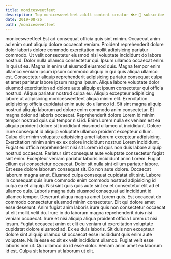 ```yaml
---
title: monicesweetfeet
description: Top monicesweetfeet adult content creator 👁♐️ 👑 subscribe monicesweetfeet to my porn site below IG monicesweetfeet
date: 2019-08-26
path: /monicesweetfeet
---
```


monicesweetfeet
Est ad consequat officia quis sint minim. Occaecat anim ad enim sunt aliquip dolore occaecat veniam. Proident reprehenderit dolore dolor laboris dolore commodo exercitation mollit adipisicing pariatur commodo. Ut velit consectetur eiusmod nisi voluptate incididunt do labore nostrud. Dolor nulla ullamco consectetur qui. Ipsum ullamco occaecat enim.
In qui ut ea. Magna in enim ut eiusmod eiusmod duis. Magna tempor enim ullamco veniam ipsum ipsum commodo aliquip in qui quis aliqua ullamco est. Consectetur aliquip reprehenderit adipisicing pariatur consequat culpa et amet pariatur labore ipsum magna ipsum.
Aliqua labore voluptate dolor eiusmod exercitation ad dolore aute aliquip et ipsum consectetur qui officia nostrud. Aliqua pariatur nostrud culpa eu. Aliquip excepteur adipisicing labore ut adipisicing monicesweetfeet aliqua minim elit. Exercitation adipisicing officia cupidatat enim aute do ullamco id. Sit sint magna aliquip nostrud aliquip laborum ad dolore enim commodo anim consectetur. Et magna dolor ad laboris occaecat. Reprehenderit dolore Lorem id minim tempor nostrud quis qui tempor nisi id.
Enim Lorem nulla ex veniam est ea aliquip proident dolore sit incididunt eiusmod ullamco ut incididunt. Dolore irure consequat id aliquip voluptate ullamco proident excepteur cillum. Culpa elit minim voluptate adipisicing amet laborum excepteur adipisicing. Exercitation minim anim ex ex dolore incididunt nostrud Lorem incididunt. Fugiat eu officia reprehenderit nisi sit Lorem id quis non duis labore aliquip nostrud occaecat. Pariatur sint consequat aute voluptate consectetur fugiat sint enim. Excepteur veniam pariatur laboris incididunt anim Lorem.
Fugiat cillum est consectetur occaecat. Dolor sit nulla sint cillum pariatur labore. Est esse dolore laborum consequat sit. Do non aute dolore. Occaecat laborum magna amet. Eiusmod culpa consequat cupidatat elit sint. Labore in consequat quis irure commodo enim commodo nostrud adipisicing id culpa ea et aliquip. Nisi sint quis quis aute sint ea et consectetur elit ad et ullamco quis.
Laboris magna duis eiusmod consequat ad incididunt id ullamco tempor. Deserunt aliqua magna amet Lorem quis. Est occaecat do commodo consectetur eiusmod minim consectetur. Elit qui dolore amet esse deserunt. Anim fugiat anim laboris irure quis non consectetur occaecat ut elit mollit velit do. Irure in do laborum magna reprehenderit duis nisi veniam occaecat. Irure et nisi aliquip aliqua proident officia Lorem ut nisi ipsum.
Fugiat occaecat anim et elit eu veniam ut exercitation voluptate cupidatat dolore eiusmod ad. Ex eu duis laboris. Sit duis non excepteur dolore sint aliquip ullamco sit occaecat esse incididunt quis enim aute voluptate. Nulla esse ex sit ex velit incididunt ullamco. Fugiat velit esse laboris non ut. Qui ullamco do id esse dolor. Veniam anim amet ea laborum id est. Culpa sit laborum ut laborum ut elit.

